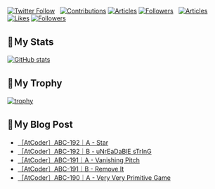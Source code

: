 [![Twitter Follow](https://img.shields.io/twitter/follow/hyperdb?label=twitter&logo=twitter&style=plastic)](https://twitter.com/hyperdb)
&nbsp;
[![Contributions](https://badgen.org/img/qiita/hyperdb/contributions?style=plastic)](https://qiita.com/hyperdb)
[![Articles](https://badgen.org/img/qiita/hyperdb/articles?style=plastic)](https://qiita.com/hyperdb)
[![Followers](https://badgen.org/img/qiita/hyperdb/followers?style=plastic)](https://qiita.com/hyperdb)
&nbsp;
[![Articles](https://badgen.org/img/zenn/hyperdb/articles)](https://zenn.dev/hyperdb)
[![Likes](https://badgen.org/img/zenn/hyperdb/likes?style=plastic)](https://zenn.dev/hyperdb)
[![Followers](https://badgen.org/img/zenn/hyperdb/followers?style=plastic)](https://zenn.dev/hyperdb)

## 🔖Ｍy Stats

[![GitHub stats](https://github-readme-stats-eight-theta.vercel.app/api?username=hyperdb&theme=radical&count_private=true&show_icons=true)](https://github.com/anuraghazra/github-readme-stats)

## 🔖Ｍy Trophy

[![trophy](https://github-profile-trophy.vercel.app/?username=hyperdb&theme=onedark)](https://github.com/ryo-ma/github-profile-trophy)

## 🔖Ｍy Blog Post

<!-- BLOG-POST-LIST:START -->
- [［AtCoder］ABC-192｜A - Star](https://zenn.dev/hyperdb/articles/2238ede7835dbf)
- [［AtCoder］ABC-192｜B - uNrEaDaBlE sTrInG](https://zenn.dev/hyperdb/articles/0ee39b8c08e259)
- [［AtCoder］ABC-191｜A - Vanishing Pitch](https://zenn.dev/hyperdb/articles/e2ca832d8455fa)
- [［AtCoder］ABC-191｜B - Remove It](https://zenn.dev/hyperdb/articles/9bfee70fc5b390)
- [［AtCoder］ABC-190｜A - Very Very Primitive Game](https://zenn.dev/hyperdb/articles/e573a98948a996)
<!-- BLOG-POST-LIST:END -->
